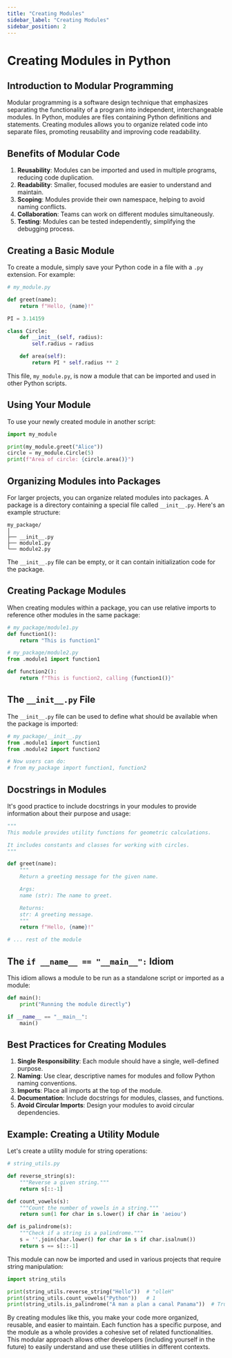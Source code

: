 ```yaml
---
title: "Creating Modules"
sidebar_label: "Creating Modules"
sidebar_position: 2
---
```

# Creating Modules in Python

## Introduction to Modular Programming

Modular programming is a software design technique that emphasizes separating the functionality of a program into independent, interchangeable modules. In Python, modules are files containing Python definitions and statements. Creating modules allows you to organize related code into separate files, promoting reusability and improving code readability.

## Benefits of Modular Code

1. **Reusability**: Modules can be imported and used in multiple programs, reducing code duplication.
2. **Readability**: Smaller, focused modules are easier to understand and maintain.
3. **Scoping**: Modules provide their own namespace, helping to avoid naming conflicts.
4. **Collaboration**: Teams can work on different modules simultaneously.
5. **Testing**: Modules can be tested independently, simplifying the debugging process.

## Creating a Basic Module

To create a module, simply save your Python code in a file with a `.py` extension. For example:

```python
# my_module.py

def greet(name):
    return f"Hello, {name}!"

PI = 3.14159

class Circle:
    def __init__(self, radius):
        self.radius = radius

    def area(self):
        return PI * self.radius ** 2
```

This file, `my_module.py`, is now a module that can be imported and used in other Python scripts.

## Using Your Module

To use your newly created module in another script:

```python
import my_module

print(my_module.greet("Alice"))
circle = my_module.Circle(5)
print(f"Area of circle: {circle.area()}")
```

## Organizing Modules into Packages

For larger projects, you can organize related modules into packages. A package is a directory containing a special file called `__init__.py`. Here's an example structure:

```
my_package/
│
├── __init__.py
├── module1.py
└── module2.py
```

The `__init__.py` file can be empty, or it can contain initialization code for the package.

## Creating Package Modules

When creating modules within a package, you can use relative imports to reference other modules in the same package:

```python
# my_package/module1.py
def function1():
    return "This is function1"

# my_package/module2.py
from .module1 import function1

def function2():
    return f"This is function2, calling {function1()}"
```

## The `__init__.py` File

The `__init__.py` file can be used to define what should be available when the package is imported:

```python
# my_package/__init__.py
from .module1 import function1
from .module2 import function2

# Now users can do:
# from my_package import function1, function2
```

## Docstrings in Modules

It's good practice to include docstrings in your modules to provide information about their purpose and usage:

```python
"""
This module provides utility functions for geometric calculations.

It includes constants and classes for working with circles.
"""

def greet(name):
    """
    Return a greeting message for the given name.

    Args:
    name (str): The name to greet.

    Returns:
    str: A greeting message.
    """
    return f"Hello, {name}!"

# ... rest of the module
```

## The `if __name__ == "__main__":` Idiom

This idiom allows a module to be run as a standalone script or imported as a module:

```python
def main():
    print("Running the module directly")

if __name__ == "__main__":
    main()
```

## Best Practices for Creating Modules

1. **Single Responsibility**: Each module should have a single, well-defined purpose.
2. **Naming**: Use clear, descriptive names for modules and follow Python naming conventions.
3. **Imports**: Place all imports at the top of the module.
4. **Documentation**: Include docstrings for modules, classes, and functions.
5. **Avoid Circular Imports**: Design your modules to avoid circular dependencies.

## Example: Creating a Utility Module

Let's create a utility module for string operations:

```python
# string_utils.py

def reverse_string(s):
    """Reverse a given string."""
    return s[::-1]

def count_vowels(s):
    """Count the number of vowels in a string."""
    return sum(1 for char in s.lower() if char in 'aeiou')

def is_palindrome(s):
    """Check if a string is a palindrome."""
    s = ''.join(char.lower() for char in s if char.isalnum())
    return s == s[::-1]
```

This module can now be imported and used in various projects that require string manipulation:

```python
import string_utils

print(string_utils.reverse_string("Hello"))  # "olleH"
print(string_utils.count_vowels("Python"))   # 1
print(string_utils.is_palindrome("A man a plan a canal Panama"))  # True
```

By creating modules like this, you make your code more organized, reusable, and easier to maintain. Each function has a specific purpose, and the module as a whole provides a cohesive set of related functionalities. This modular approach allows other developers (including yourself in the future) to easily understand and use these utilities in different contexts.